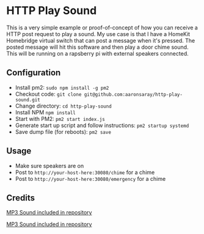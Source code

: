 # HTTP Play Sound

This is a very simple example or proof-of-concept of how you can receive a HTTP post request to play a sound.  My use case is that I have a HomeKit Homebridge virtual switch that can post a message when it's pressed.  The posted message will hit this software and then play a door chime sound. This will be running on a rapsberry pi with external speakers connected.

## Configuration

* Install pm2: `sudo npm install -g pm2`
* Checkout code: `git clone git@github.com:aaronsaray/http-play-sound.git`
* Change directory: `cd http-play-sound`
* Install NPM `npm install`
* Start with PM2: `pm2 start index.js`
* Generate start up script and follow instructions: `pm2 startup systemd`
* Save dump file (for reboots): `pm2 save`

## Usage

* Make sure speakers are on
* Post to `http://your-host-here:30080/chime` for a chime
* Post to `http://your-host-here:30080/emergency` for a chime

## Credits

[MP3 Sound included in repository](http://soundbible.com/1599-Store-Door-Chime.html)

[MP3 Sound included in repository](https://soundbible.com/1577-Siren-Noise.html)
